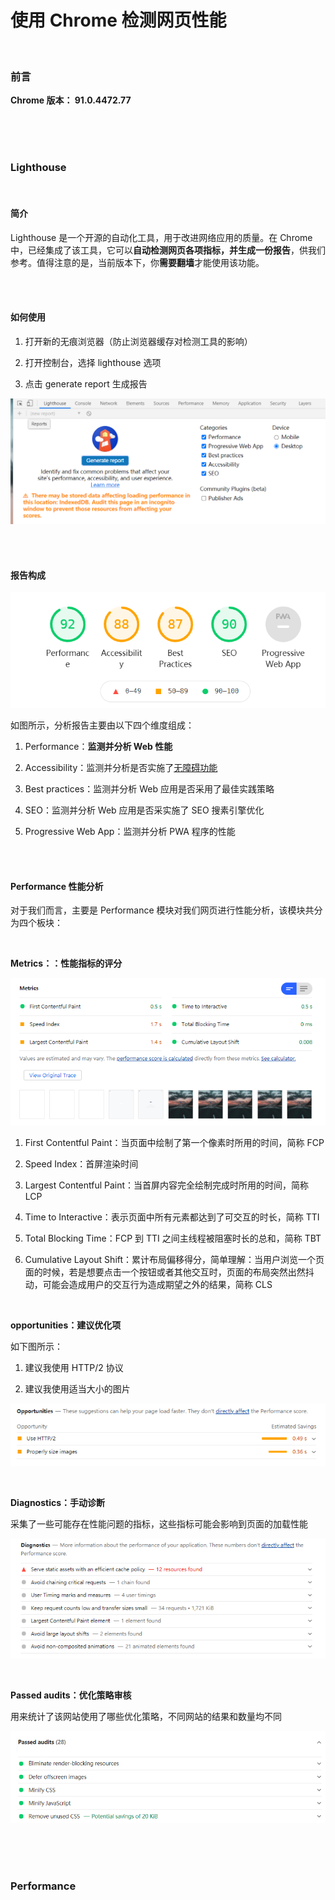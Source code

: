 # 使用 Chrome 检测网页性能

</br>

### 前言

**Chrome 版本： 91.0.4472.77**

</br>
</br>
</br>

### Lighthouse

</br>

#### 简介

Lighthouse 是一个开源的自动化工具，用于改进网络应用的质量。在 Chrome 中，已经集成了该工具，它可以**自动检测网页各项指标，并生成一份报告**，供我们参考。值得注意的是，当前版本下，你**需要翻墙**才能使用该功能。

</br>
</br>

#### 如何使用

1. 打开新的无痕浏览器（防止浏览器缓存对检测工具的影响）

2. 打开控制台，选择 lighthouse 选项

3. 点击 generate report 生成报告

![lighthouse](./img/lighthouse.png)

</br>
</br>

#### 报告构成

![报告](./img/report.png)

如图所示，分析报告主要由以下四个维度组成：

1. Performance：**监测并分析 Web 性能**

2. Accessibility：监测并分析是否实施了[无障碍功能](https://developers.google.com/web/fundamentals/accessibility?hl=zh-cn)

3. Best practices：监测并分析 Web 应用是否采用了最佳实践策略

4. SEO：监测并分析 Web 应用是否采实施了 SEO 搜素引擎优化

5. Progressive Web App：监测并分析 PWA 程序的性能

</br>
</br>

#### Performance 性能分析

对于我们而言，主要是 Performance 模块对我们网页进行性能分析，该模块共分为四个板块：

</br>

**Metrics：：性能指标的评分**

![metrics](./img/performance-metrics.png)

1. First Contentful Paint：当页面中绘制了第一个像素时所用的时间，简称 FCP

2. Speed Index：首屏渲染时间

3. Largest Contentful Paint：当首屏内容完全绘制完成时所用的时间，简称 LCP

4. Time to Interactive：表示页面中所有元素都达到了可交互的时长，简称 TTI

5. Total Blocking Time：FCP 到 TTI 之间主线程被阻塞时长的总和，简称 TBT

6. Cumulative Layout Shift：累计布局偏移得分，简单理解：当用户浏览一个页面的时候，若是想要点击一个按钮或者其他交互时，页面的布局突然出然抖动，可能会造成用户的交互行为造成期望之外的结果，简称 CLS

</br>

**opportunities：建议优化项**

如下图所示：

1. 建议我使用 HTTP/2 协议

2. 建议我使用适当大小的图片

![opportunities](./img/performance-opportunities.png)

</br>

**Diagnostics：手动诊断**

采集了一些可能存在性能问题的指标，这些指标可能会影响到页面的加载性能

![opportunities](./img/performance-diagostics.png)

</br>

**Passed audits：优化策略审核**

用来统计了该网站使用了哪些优化策略，不同网站的结果和数量均不同

![Passed audits](./img/performance-audits.png)

</br>
</br>
</br>

### Performance
